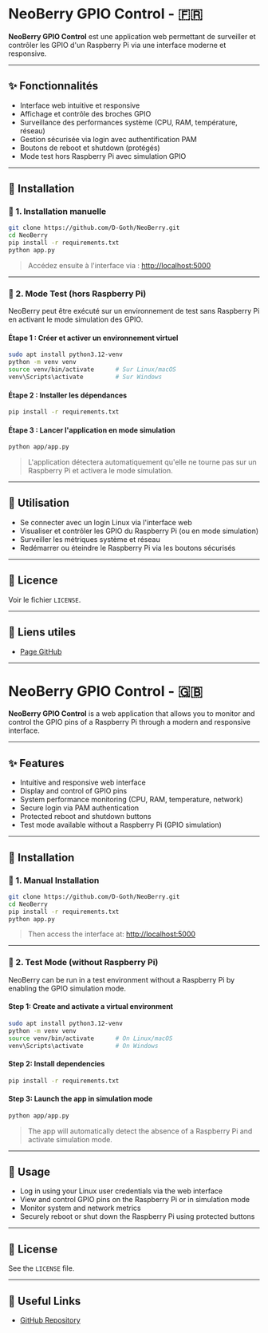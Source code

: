 # NeoBerry GPIO Control - 🇫🇷

**NeoBerry GPIO Control** est une application web permettant de surveiller et contrôler les GPIO d'un Raspberry Pi via une interface moderne et responsive.

---

## ✨ Fonctionnalités

- Interface web intuitive et responsive  
- Affichage et contrôle des broches GPIO  
- Surveillance des performances système (CPU, RAM, température, réseau)  
- Gestion sécurisée via login avec authentification PAM  
- Boutons de reboot et shutdown (protégés)  
- Mode test hors Raspberry Pi avec simulation GPIO  

---

## 🚀 Installation

### 🔧 1. Installation manuelle

```bash
git clone https://github.com/D-Goth/NeoBerry.git
cd NeoBerry
pip install -r requirements.txt
python app.py
````

> Accédez ensuite à l'interface via :
> [http://localhost:5000](http://localhost:5000)

---

### 🧪 2. Mode Test (hors Raspberry Pi)

NeoBerry peut être exécuté sur un environnement de test sans Raspberry Pi en activant le mode simulation des GPIO.

#### Étape 1 : Créer et activer un environnement virtuel

```bash
sudo apt install python3.12-venv
python -m venv venv
source venv/bin/activate      # Sur Linux/macOS
venv\Scripts\activate         # Sur Windows
```

#### Étape 2 : Installer les dépendances

```bash
pip install -r requirements.txt
```

#### Étape 3 : Lancer l'application en mode simulation

```bash
python app/app.py
```

> L'application détectera automatiquement qu'elle ne tourne pas sur un Raspberry Pi et activera le mode simulation.

---

## 🧰 Utilisation

* Se connecter avec un login Linux via l'interface web
* Visualiser et contrôler les GPIO du Raspberry Pi (ou en mode simulation)
* Surveiller les métriques système et réseau
* Redémarrer ou éteindre le Raspberry Pi via les boutons sécurisés

---

## 📄 Licence

Voir le fichier `LICENSE`.

---

## 🔗 Liens utiles

* [Page GitHub](https://github.com/D-Goth/NeoBerry)

---

# NeoBerry GPIO Control - 🇬🇧

**NeoBerry GPIO Control** is a web application that allows you to monitor and control the GPIO pins of a Raspberry Pi through a modern and responsive interface.

---

## ✨ Features

- Intuitive and responsive web interface  
- Display and control of GPIO pins  
- System performance monitoring (CPU, RAM, temperature, network)  
- Secure login via PAM authentication  
- Protected reboot and shutdown buttons  
- Test mode available without a Raspberry Pi (GPIO simulation)  

---

## 🚀 Installation

### 🔧 1. Manual Installation

```bash
git clone https://github.com/D-Goth/NeoBerry.git
cd NeoBerry
pip install -r requirements.txt
python app.py
````

> Then access the interface at:
> [http://localhost:5000](http://localhost:5000)

---

### 🧪 2. Test Mode (without Raspberry Pi)

NeoBerry can be run in a test environment without a Raspberry Pi by enabling the GPIO simulation mode.

#### Step 1: Create and activate a virtual environment

```bash
sudo apt install python3.12-venv
python -m venv venv
source venv/bin/activate      # On Linux/macOS
venv\Scripts\activate         # On Windows
```

#### Step 2: Install dependencies

```bash
pip install -r requirements.txt
```

#### Step 3: Launch the app in simulation mode

```bash
python app/app.py
```

> The app will automatically detect the absence of a Raspberry Pi and activate simulation mode.

---

## 🧰 Usage

* Log in using your Linux user credentials via the web interface
* View and control GPIO pins on the Raspberry Pi or in simulation mode
* Monitor system and network metrics
* Securely reboot or shut down the Raspberry Pi using protected buttons

---

## 📄 License

See the `LICENSE` file.

---

## 🔗 Useful Links

* [GitHub Repository](https://github.com/D-Goth/NeoBerry)

```
